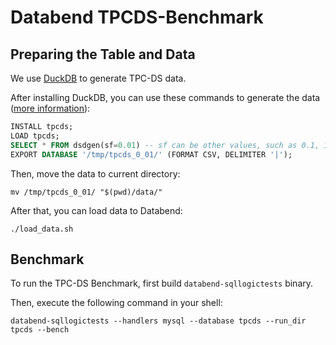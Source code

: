 # Databend TPCDS-Benchmark

## Preparing the Table and Data

We use [DuckDB](https://github.com/duckdb/duckdb) to generate TPC-DS data.

After installing DuckDB, you can use these commands to generate the data ([more information](https://github.com/duckdb/duckdb/tree/master/extension/tpcds)):

```sql
INSTALL tpcds;
LOAD tpcds;
SELECT * FROM dsdgen(sf=0.01) -- sf can be other values, such as 0.1, 1, 10, ...
EXPORT DATABASE '/tmp/tpcds_0_01/' (FORMAT CSV, DELIMITER '|');
```

Then, move the data to current directory:

```shell
mv /tmp/tpcds_0_01/ "$(pwd)/data/"
```

After that, you can load data to Databend:

```shell
./load_data.sh
```

## Benchmark

To run the TPC-DS Benchmark, first build `databend-sqllogictests` binary.

Then, execute the following command in your shell:

```shell
databend-sqllogictests --handlers mysql --database tpcds --run_dir tpcds --bench 
```